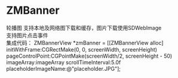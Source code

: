 # ZMBanner
轮播图
支持本地及网络图下载和缓存，图片下载使用SDWebImage  
支持图片点击事件  
集成代码： 
ZMBannerView *zmBanner = [[ZMBannerView alloc] initWithFrame:CGRectMake(0, 0, screenWidth, screenHeight) pageControlPoint:CGPointMake(screenWidth/2, screenHeight - 50) imageArray:imageArray scrollTimeInterval:5.0f placeholderImageName:@"placeholder.JPG"];  


